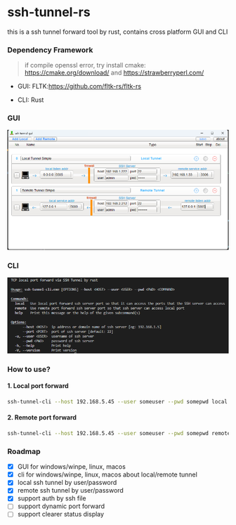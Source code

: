 # ssh-tunnel-rs
this is a ssh tunnel forward tool by rust, contains cross platform GUI and CLI

### Dependency Framework
> if compile openssl error, try install cmake: https://cmake.org/download/ and https://strawberryperl.com/

- GUI: FLTK:https://github.com/fltk-rs/fltk-rs

- CLI: Rust 

### GUI 
![ssh-tunnel-gui.jpg](ssh-tunnel-gui.jpg)

### CLI
![ssh-tunnel-cli.png](ssh-tunnel-cli.png)

### How to use?

#### 1. Local port forward
```sh
ssh-tunnel-cli --host 192.168.5.45 --user someuser --pwd somepwd local --local-port 3316 --remote-host 192.168.5.36 --remote-port 3306
```

#### 2. Remote port forward
```sh
ssh-tunnel-cli --host 192.168.5.45 --user someuser --pwd somepwd remote --local-port 3316 --local-host 192.168.5.36 --remote-port 3306
```

### Roadmap
- [x] GUI for windows/winpe, linux, macos
- [x] cli for windows/winpe, linux, macos about local/remote tunnel
- [x] local ssh tunnel by user/password
- [x] remote ssh tunnel by user/password
- [x] support auth by ssh file
- [ ] support dynamic port forward
- [ ] support clearer status display
